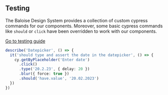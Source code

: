 ## Testing

The Baloise Design System provides a collection of custom cypress commands for our components. Moreover, some basic cypress commands like `should` or `click` have been overridden to work with our components.

<a class="button is-primary" href="../?path=/docs/development-testing--page">Go to testing guide</a>

<!-- START: human documentation -->

```typescript
describe('Datepicker', () => {
  it('should type and assert the date in the datepicker', () => {
    cy.getByPlaceholder('Enter date')
      .click()
      .type('20.2.23', { delay: 20 })
      .blur({ force: true })
      .should('have.value', '20.02.2023')
  })
})
```

<!-- END: human documentation -->

